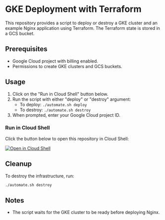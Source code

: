 # GKE Deployment with Terraform

This repository provides a script to deploy or destroy a GKE cluster and an example Nginx application using Terraform. The Terraform state is stored in a GCS bucket.

## Prerequisites
- Google Cloud project with billing enabled.
- Permissions to create GKE clusters and GCS buckets.

## Usage
1. Click on the "Run in Cloud Shell" button below.
2. Run the script with either "deploy" or "destroy" argument:
   - To deploy: `./automate.sh deploy`
   - To destroy: `./automate.sh destroy`
3. When prompted, enter your Google Cloud project ID.

### Run in Cloud Shell
Click the button below to open this repository in Cloud Shell:

[![Open in Cloud Shell](https://gstatic.com/cloudssh/images/open-btn.svg)](https://shell.cloud.google.com/cloudshell/editor?cloudshell_git_repo=https://github.com/alex-akv/cloud-shell-automate.git&cloudshell_tutorial=USAGE.md&cloudshell_print=USAGE.md)

## Cleanup
To destroy the infrastructure, run:
```bash
./automate.sh destroy
```

## Notes
- The script waits for the GKE cluster to be ready before deploying Nginx.